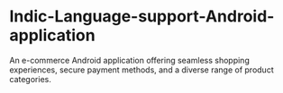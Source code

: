 # Indic-Language-support-Android-application
An e-commerce Android application offering seamless shopping experiences, secure payment methods, and a diverse range of product categories.
